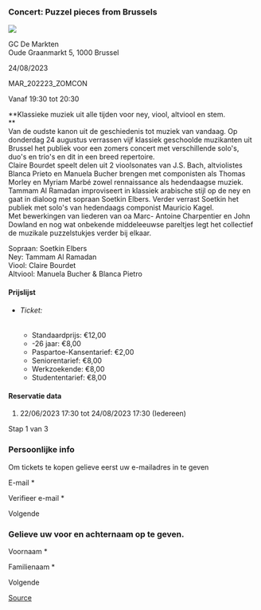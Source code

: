### Concert: Puzzel pieces from Brussels

![](https://s3-eu-west-1.amazonaws.com/os-kwdo/prod/vgc/images/activity/649a978631dcf_zomersconcert.jpg)

GC De Markten  
Oude Graanmarkt 5, 1000 Brussel

24/08/2023

MAR\_202223\_ZOMCON

Vanaf 19:30 tot 20:30

**Klassieke muziek uit alle tijden voor ney, viool, altviool en stem.  
**  
Van de oudste kanon uit de geschiedenis tot muziek van vandaag. Op donderdag 24 augustus verrassen vijf klassiek geschoolde muzikanten uit Brussel het publiek voor een zomers concert met verschillende solo's, duo's en trio's en dit in een breed repertoire.  
Claire Bourdet speelt delen uit 2 vioolsonates van J.S. Bach, altviolistes Blanca Prieto en Manuela Bucher brengen met componisten als Thomas Morley en Myriam Marbé zowel rennaissance als hedendaagse muziek. Tammam Al Ramadan improviseert in klassiek arabische stijl op de ney en gaat in dialoog met sopraan Soetkin Elbers. Verder verrast Soetkin het publiek met solo's van hedendaags componist Mauricio Kagel.  
Met bewerkingen van liederen van oa Marc- Antoine Charpentier en John Dowland en nog wat onbekende middeleeuwse pareltjes legt het collectief de muzikale puzzelstukjes verder bij elkaar.  
  
Sopraan: Soetkin Elbers  
Ney: Tammam Al Ramadan  
Viool: Claire Bourdet  
Altviool: Manuela Bucher & Blanca Pietro  
  
  
  

#### Prijslijst

* ###### Ticket:
    
    * Standaardprijs: €12,00
    * -26 jaar: €8,00
    * Paspartoe-Kansentarief: €2,00
    * Seniorentarief: €8,00
    * Werkzoekende: €8,00
    * Studententarief: €8,00

  

#### Reservatie data

1.  22/06/2023 17:30 tot 24/08/2023 17:30 (Iedereen)

Stap 1 van 3

 

### Persoonlijke info

Om tickets te kopen gelieve eerst uw e-mailadres in te geven

  

E-mail * 

Verifieer e-mail * 

Volgende

### Gelieve uw voor en achternaam op te geven.

Voornaam * 

Familienaam * 

Volgende

[Source](https://tickets.vgc.be/ticketingActivity/subscribe/MAR_202223_ZOMCON)